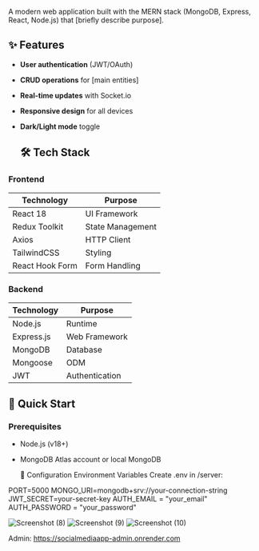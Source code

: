 A modern web application built with the MERN stack (MongoDB, Express, React, Node.js) that [briefly describe purpose].

## ✨ Features

- **User authentication** (JWT/OAuth)
- **CRUD operations** for [main entities]
- **Real-time updates** with Socket.io
- **Responsive design** for all devices
- **Dark/Light mode** toggle

  ## 🛠 Tech Stack

### Frontend
| Technology | Purpose |
|------------|---------|
| React 18   | UI Framework |
| Redux Toolkit | State Management |
| Axios | HTTP Client |
| TailwindCSS | Styling |
| React Hook Form | Form Handling |

### Backend
| Technology | Purpose |
|------------|---------|
| Node.js | Runtime |
| Express.js | Web Framework |
| MongoDB | Database |
| Mongoose | ODM |
| JWT | Authentication |

## 🚀 Quick Start

### Prerequisites
- Node.js (v18+)
- MongoDB Atlas account or local MongoDB

  🔧 Configuration
Environment Variables
Create .env in /server:

PORT=5000
MONGO_URI=mongodb+srv://your-connection-string
JWT_SECRET=your-secret-key
AUTH_EMAIL = "your_email"
AUTH_PASSWORD = "your_password"

![Screenshot (8)](https://github.com/user-attachments/assets/35fdd8aa-1038-44ae-b119-ceda603a6be6)
![Screenshot (9)](https://github.com/user-attachments/assets/729b6d8f-bf1b-41dc-b3d5-4fbca97a43eb)
![Screenshot (10)](https://github.com/user-attachments/assets/175be97a-49e6-44ad-8dbc-5f08fbd0aa22)

Admin: https://socialmediaapp-admin.onrender.com





